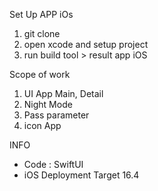 Set Up APP iOs

1. git clone
2. open xcode and setup project
3. run build tool > result app iOS

Scope of work

1. UI App Main, Detail
2. Night Mode
3. Pass parameter 
4. icon App

INFO
- Code : SwiftUI
- iOS Deployment Target 16.4